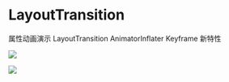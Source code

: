 # LayoutTransition
属性动画演示 LayoutTransition AnimatorInflater Keyframe 新特性


![](http://images2015.cnblogs.com/blog/795730/201606/795730-20160627161505812-390656949.jpg)

![](http://images2015.cnblogs.com/blog/795730/201606/795730-20160627161506593-1879563839.jpg)
